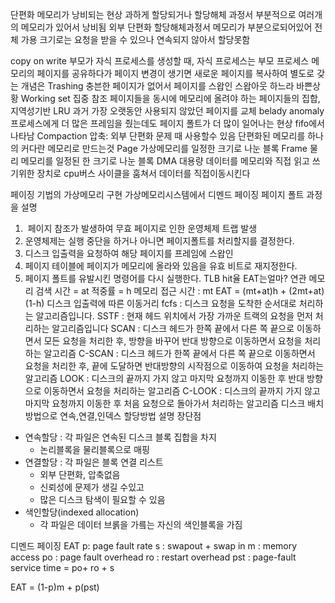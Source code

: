 






단편화
	메모리가 낭비되는 현상 과하게 할당되거나 할당해체 과정서 부분적으로 여러개의 메모리가 있어서 낭비됨
외부 단편화
	할당해체과정서 메모리가 부분으로되어있어 전체 가용 크기로는 요청을 받을 수 있으나 연속되지 않아서 할당못함

copy on write
	부모가 자식 프로세스를 생성할 때, 자식 프로세스는 부모 프로세스 메모리의 페이지를 공유하다가 페이지 변경이 생기면 새로운 페이지를 복사하여 별도로 갖는 개념은
Trashing
	충븐한 페이지가 없어서 페이지를 스왑인 스왑아웃 하느라 바쁜상황
Working set
	집중 참조 페이지들을 동시에 메모리에 올려야 하는 페이지들의 집합, 지역성기반
LRU
	과거 가장 오랫동안 사용되지 않았던 페이지를 교체
belady anomaly
	프로세스에게 더 많은 프레임을 줬는데도 페이지 폴트가 더 많이 일어나는 현상
	fifo에서 나타남
Compaction
	압축: 외부 단편화 문제 때 사용할수 있음 단편화된 메모리를 하나의 커다란 메모리로 만드는것
Page 
	가상메모리를 일정한 크기로 나눈 블록
Frame
	 물리 메모리를 일정된 한 크기로 나눈 블록
DMA
	대용량 데이터를 메모리와 직접 읽고 쓰기위한 장치로 cpu버스 사이클을 훔쳐서 데이터를 직접이동시킨다

페이징 기법의 가상메모리 구현
가상메모리시스템에서 디멘드 페이징
페이지 폴트 과정을 설명
1.  페이지 참조가 발생하여 무효 페이지로 인한 운영체제 트랩 발생
2. 운영체제는 실행 중단을 하거나 아니면 페이지폴트를 처리할지를 결정한다.
3. 디스크 입출력을 요청하여 해당 페이지를 프레임에 스왑인
4. 페이지 테이블에 페이지가 메모리에 올라와 있음을 유효 비트로 재지정한다.
5. 페이지 폴트를 유발시킨 명령어를 다시 실행한다.
TLB hit율  EAT는얼마?
	연관 메모리 검색 시간 = at
	적중률 = h
	메모리 접근 시간 : mt
	EAT = (mt+at)h + (2mt+at)(1-h)
디스크 입출력에 따른 이동거리
	fcfs : 디스크 요청을 도착한 순서대로 처리하는 알고리즘입니다.
	SSTF : 현재 헤드 위치에서 가장 가까운 트랙의 요청을 먼저 처리하는 알고리즘입니다
	SCAN : 디스크 헤드가 한쪽 끝에서 다른 쪽 끝으로 이동하면서 모든 요청을 처리한 후, 방향을 바꾸어 반대 방향으로 이동하면서 요청을 처리하는 알고리즘
	C-SCAN : 디스크 헤드가 한쪽 끝에서 다른 쪽 끝으로 이동하면서 요청을 처리한 후, 끝에 도달하면 반대방향의 시작점으로 이동하여 요청을 처리하는 알고리즘
	LOOK : 디스크의 끝까지 가지 않고 마지막 요청까지 이동한 후 반대 방향으로 이동하면서 요청을 처리하는 알고리즘
	C-LOOK :  디스크의 끝까지 가지 않고 마지막 요청까지 이동한 후 처음 요청으로 돌아가서 처리하는 알고리즘
디스크 배치방법으로 연속,연결,인덱스 할당방법 설명 장단점
- 연속할당 : 각 파일은 연속된 디스크 블록 집합을 차지
	- 논리블록을 물리블록으로 매핑
- 연결할당 : 각 파일은 블록 연결 리스트
	- 외부 단편화, 압축없음
	- 신뢰성에 문제가 생길 수있고
	- 많은 디스크 탐색이 필요할 수 있음
- 색인할당(indexed allocation)
	- 각 파일은 데이터 브롥을 가릌는 자신의 색인블록을 가짐

디멘드 페이징 EAT
p: page fault rate
s : swapout + swap in
m : memory access
po  : page fault overhead
ro : restart overhead
pst : page-fault service time = po+ ro + s

EAT = (1-p)m + p(pst)